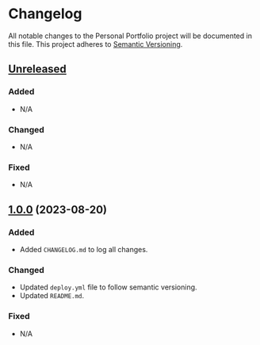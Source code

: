 # Changelog

All notable changes to the Personal Portfolio project will be documented in this file. This project adheres to [Semantic Versioning](https://semver.org/).

## [Unreleased]

### Added

- N/A

### Changed

- N/A

### Fixed

- N/A

## [1.0.0] (2023-08-20)

### Added

- Added `CHANGELOG.md` to log all changes.

### Changed

- Updated `deploy.yml` file to follow semantic versioning.
- Updated `README.md`.

### Fixed

- N/A

[Unreleased]: https://github.com/AbdulMiah/Portfolio/compare/v1.0.0...HEAD
[1.0.0]: https://github.com/AbdulMiah/Portfolio/releases/tag/v1.0.0
